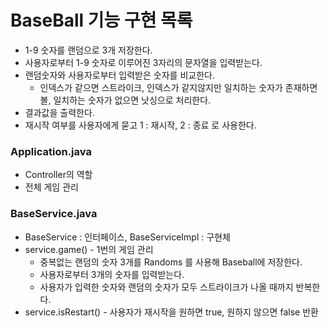 # BaseBall 기능 구현 목록
- 1-9 숫자를 랜덤으로 3개 저장한다. 
- 사용자로부터 1-9 숫자로 이루어진 3자리의 문자열을 입력받는다.
- 랜덤숫자와 사용자로부터 입력받은 숫자를 비교한다.
  - 인덱스가 같으면 스트라이크, 인덱스가 같지않지만 일치하는 숫자가 존재하면 볼, 일치하는 숫자가 없으면 낫싱으로 처리한다.
- 결과값을 출력한다.
- 재시작 여부를 사용자에게 묻고 1 : 재시작, 2 : 종료 로 사용한다.



### Application.java
- Controller의 역할
- 전체 게임 관리


### BaseService.java
- BaseService : 인터페이스, BaseServiceImpl : 구현체
- service.game() - 1번의 게임 관리
  - 중복없는 랜덤의 숫자 3개를 Randoms 를 사용해 Baseball에 저장한다.
  - 사용자로부터 3개의 숫자를 입력받는다.
  - 사용자가 입력한 숫자와 랜덤의 숫자가 모두 스트라이크가 나올 때까지 반복한다.
- service.isRestart() - 사용자가 재시작을 원하면 true, 원하지 않으면 false 반환
 